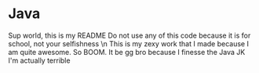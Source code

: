 # Java

Sup world, this is my README
Do not use any of this code because it is for school, not your selfishness
\n This is my zexy work that I made because I am quite awesome. So BOOM. It be gg bro because I finesse the Java
JK I'm actually terrible
